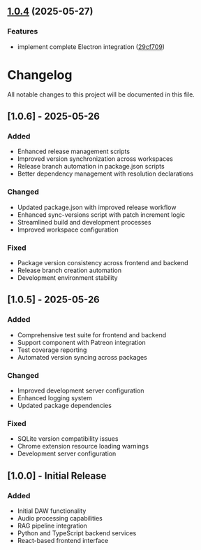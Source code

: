 ## [1.0.4](https://github.com/jhead12/orpheus-engine/compare/v1.0.6...v1.0.4) (2025-05-27)


### Features

* implement complete Electron integration ([29cf709](https://github.com/jhead12/orpheus-engine/commit/29cf7097aecb2556491fe6e35a92c5c2c5c534cb))



# Changelog

All notable changes to this project will be documented in this file.

## [1.0.6] - 2025-05-26

### Added
- Enhanced release management scripts
- Improved version synchronization across workspaces
- Release branch automation in package.json scripts
- Better dependency management with resolution declarations

### Changed
- Updated package.json with improved release workflow
- Enhanced sync-versions script with patch increment logic
- Streamlined build and development processes
- Improved workspace configuration

### Fixed
- Package version consistency across frontend and backend
- Release branch creation automation
- Development environment stability

## [1.0.5] - 2025-05-26

### Added
- Comprehensive test suite for frontend and backend
- Support component with Patreon integration
- Test coverage reporting
- Automated version syncing across packages

### Changed
- Improved development server configuration
- Enhanced logging system
- Updated package dependencies

### Fixed
- SQLite version compatibility issues
- Chrome extension resource loading warnings
- Development server configuration

## [1.0.0] - Initial Release

### Added
- Initial DAW functionality
- Audio processing capabilities
- RAG pipeline integration
- Python and TypeScript backend services
- React-based frontend interface
